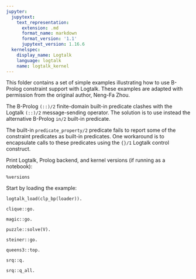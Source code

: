 ```yaml
---
jupyter:
  jupytext:
    text_representation:
      extension: .md
      format_name: markdown
      format_version: '1.1'
      jupytext_version: 1.16.6
  kernelspec:
    display_name: Logtalk
    language: logtalk
    name: logtalk_kernel
---
```


<!--
________________________________________________________________________

This file is part of Logtalk <https://logtalk.org/>  
SPDX-FileCopyrightText: 1998-2025 Paulo Moura <pmoura@logtalk.org>  
SPDX-License-Identifier: Apache-2.0

Licensed under the Apache License, Version 2.0 (the "License");
you may not use this file except in compliance with the License.
You may obtain a copy of the License at

    http://www.apache.org/licenses/LICENSE-2.0

Unless required by applicable law or agreed to in writing, software
distributed under the License is distributed on an "AS IS" BASIS,
WITHOUT WARRANTIES OR CONDITIONS OF ANY KIND, either express or implied.
See the License for the specific language governing permissions and
limitations under the License.
________________________________________________________________________
-->

This folder contains a set of simple examples illustrating how to use B-Prolog
constraint support with Logtalk. These examples are adapted with permission 
from the original author, Neng-Fa Zhou.

The B-Prolog `(::)/2` finite-domain built-in predicate clashes with the Logtalk 
`(::)/2` message-sending operator. The solution is to use instead the alternative
B-Prolog `in/2` built-in predicate.

The built-in `predicate_property/2` predicate fails to report some of the 
constraint predicates as built-in predicates. One workaround is to encapsulate
calls to these predicates using the `{}/1` Logtalk control construct.

Print Logtalk, Prolog backend, and kernel versions (if running as a notebook):

```logtalk
%versions
```

Start by loading the example:

```logtalk
logtalk_load(clp_bp(loader)).
```

```logtalk
clique::go.
```

<!--
clique(17)
clique(16)
clique(15)
clique(14)
clique(13)
clique(12)
clique(11)
clique(10)
clique(9)
clique(8)
clique(7)
clique(6)
clique(5)
{13,14,15,16,17}
cputime=447

true.
-->

```logtalk
magic::go.
```

<!--
[[2,6,38,41,42,43,3],[29,4,30,39,28,5,40],[22,32,24,33,31,17,16],[34,36,21,1,11,35,37],[19,25,44,15,47,13,12],[23,45,8,26,7,48,18],[46,27,10,20,9,14,49]]
execution time is 357milliseconds

true.
-->

```logtalk
puzzle::solve(V).
```

<!--
V = [9,5,6,7,1,0,8,2].
-->

```logtalk
steiner::go.
```

<!--
[{1,2,3},{1,4,5},{1,6,7},{1,8,9},{2,4,6},{2,5,8},{2,7,9},{3,4,9},{3,5,7},{3,6,8},{4,7,8},{5,6,9}]
cputime=80.
-->

```logtalk
queens3::top.
```

<!--
[1,3,5,56,53,4,61,7,52,70,55,81,6,82,50,57,8,63,58,77,83,49,9,40,65,72,47,64,59,10,54,51,75,67,41,43,18,11,28,89,62,74,48,69,33,17,12,66,73,34,38,42,68,91,31,19,13,96,93,86,90,79,71,95,60,76,20,14,78,2,84,94,87,36,30,88,35,45,21,15,92,85,80,27,22,46,44,39,37,29,24,26,16,23,25,32]

true.
-->

```logtalk
srq::q.
```

<!--
[[0,1,0,0,1,0,0,0,0,0],[0,0,1,1,0,1,0,1,0,0],[1,0,0,0,0,0,0,0,0,0],[0,0,0,0,0,0,0,0,0,1],[0,0,0,0,0,0,1,0,1,0]]
time : 2

true.
-->

```logtalk
srq::q_all.
```

<!--
[[0,1,0,0,1,0,0,0,0,0],[0,0,1,1,0,1,0,1,0,0],[1,0,0,0,0,0,0,0,0,0],[0,0,0,0,0,0,0,0,0,1],[0,0,0,0,0,0,1,0,1,0]]

no more solutions time all: 2

true.
-->

